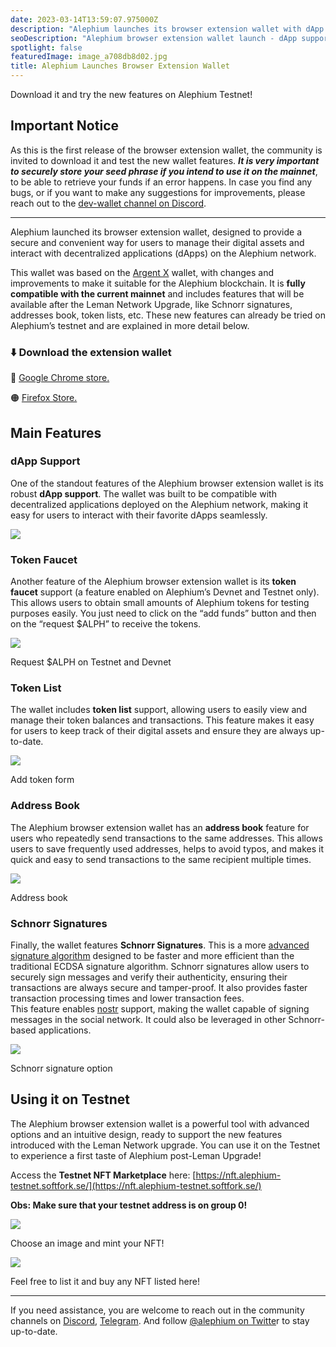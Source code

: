 ```yaml
---
date: 2023-03-14T13:59:07.975000Z
description: "Alephium launches its browser extension wallet with dApp support, token faucet, address book, and Schnorr signatures. Download and try new features on Testnet!"
seoDescription: "Alephium browser extension wallet launch - dApp support, token faucet, address book, Schnorr signatures. Download Chrome and Firefox extensions."
spotlight: false
featuredImage: image_a708db8d02.jpg
title: Alephium Launches Browser Extension Wallet
---
```

Download it and try the new features on Alephium Testnet!

## Important Notice

As this is the first release of the browser extension wallet, the community is invited to download it and test the new wallet features. **_It is very important to securely store your seed phrase if you intend to use it on the mainnet_**, to be able to retrieve your funds if an error happens. In case you find any bugs, or if you want to make any suggestions for improvements, please reach out to the [dev-wallet channel on Discord](/discord).

---

Alephium launched its browser extension wallet, designed to provide a secure and convenient way for users to manage their digital assets and interact with decentralized applications (dApps) on the Alephium network.

This wallet was based on the [Argent X](https://github.com/argentlabs/argent-x) wallet, with changes and improvements to make it suitable for the Alephium blockchain. It is **fully compatible with the current mainnet** and includes features that will be available after the Leman Network Upgrade, like Schnorr signatures, addresses book, token lists, etc. These new features can already be tried on Alephium’s testnet and are explained in more detail below.

### ⬇️ Download the extension wallet

🔵 [Google Chrome store.](https://chrome.google.com/webstore/detail/alephium-extension-wallet/gdokollfhmnbfckbobkdbakhilldkhcj)

🟠 [Firefox Store.](https://addons.mozilla.org/en-US/firefox/addon/alephiumextensionwallet/)

## Main Features

### dApp Support

One of the standout features of the Alephium browser extension wallet is its robust **dApp support**. The wallet was built to be compatible with decentralized applications deployed on the Alephium network, making it easy for users to interact with their favorite dApps seamlessly.

![](image_830b55ca45.jpg)

### Token Faucet

Another feature of the Alephium browser extension wallet is its **token faucet** support (a feature enabled on Alephium’s Devnet and Testnet only). This allows users to obtain small amounts of Alephium tokens for testing purposes easily. You just need to click on the “add funds” button and then on the “request \$ALPH” to receive the tokens.

![](image_a708db8d02.jpg)

Request $ALPH on Testnet and Devnet

### Token List

The wallet includes **token list** support, allowing users to easily view and manage their token balances and transactions. This feature makes it easy for users to keep track of their digital assets and ensure they are always up-to-date.

![](image_ff29a51d32.jpg)

Add token form

### Address Book

The Alephium browser extension wallet has an **address book** feature for users who repeatedly send transactions to the same addresses. This allows users to save frequently used addresses, helps to avoid typos, and makes it quick and easy to send transactions to the same recipient multiple times.

![](image_e24e700430.jpg)

Address book

### Schnorr Signatures

Finally, the wallet features **Schnorr Signatures**. This is a more [advanced signature algorithm](https://en.wikipedia.org/wiki/Schnorr_signature) designed to be faster and more efficient than the traditional ECDSA signature algorithm. Schnorr signatures allow users to securely sign messages and verify their authenticity, ensuring their transactions are always secure and tamper-proof. It also provides faster transaction processing times and lower transaction fees.   
This feature enables [nostr](https://nostr.com/) support, making the wallet capable of signing messages in the social network. It could also be leveraged in other Schnorr-based applications.

![](image_a2ab67a85a.jpg)

Schnorr signature option

## Using it on Testnet

The Alephium browser extension wallet is a powerful tool with advanced options and an intuitive design, ready to support the new features introduced with the Leman Network upgrade. You can use it on the Testnet to experience a first taste of Alephium post-Leman Upgrade!

Access the **Testnet NFT Marketplace** here: [https://nft.alephium-testnet.softfork.se/](https://nft.alephium-testnet.softfork.se/)

**Obs: Make sure that your testnet address is on group 0!**

![](image_8f4470a512.png)

Choose an image and mint your NFT!

![](image_36edd62fe8.png)

Feel free to list it and buy any NFT listed here!

---

If you need assistance, you are welcome to reach out in the community channels on [Discord](/discord), [Telegram](https://t.me/alephiumgroup). And follow [@alephium on Twitte](https://twitter.com/alephium)r to stay up-to-date.
